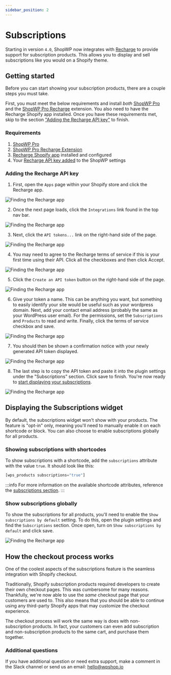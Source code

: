 ```yaml
---
sidebar_position: 2
---
```


# Subscriptions

Starting in version `4.0`, ShopWP now integrates with [Recharge](https://apps.shopify.com/subscription-payments) to provide support for subscription products. This allows you to display and sell subscriptions like you would on a Shopify theme.

## Getting started

Before you can start showing your subscription products, there are a couple steps you must take.

First, you must meet the below requirements and install _both_ [ShopWP Pro](https://wpshop.io/purchase) and the [ShopWP Pro Recharge](https://wpshop.io/extensions/recharge) extension. You also need to have the Recharge Shopify app installed. Once you have these requirements met, skip to the section ["Adding the Recharge API key"](#adding-the-recharge-api-key) to finish.

### Requirements

1. [ShopWP Pro](https://wpshop.io/purchase)
2. [ShopWP Pro Recharge Extension](https://wpshop.io/extensions/recharge)
3. [Recharge Shopify app](https://apps.shopify.com/subscription-payments) installed and configured
4. Your [Recharge API key added](#adding-the-recharge-api-key) to the ShopWP settings

### Adding the Recharge API key

1. First, open the `Apps` page within your Shopify store and click the Recharge app.

![Finding the Recharge app](./assets/subscriptions/recharge-install-1.png)

2. Once the next page loads, click the `Integrations` link found in the top nav bar.

![Finding the Recharge app](./assets/subscriptions/recharge-install-2.png)

3. Next, click the `API tokens...` link on the right-hand side of the page.

![Finding the Recharge app](./assets/subscriptions/recharge-install-3.png)

4. You may need to agree to the Recharge terms of service if this is your first time using their API. Click all the checkboxes and then click Accept.

![Finding the Recharge app](./assets/subscriptions/recharge-install-4.png)

5. Click the `Create an API token` button on the right-hand side of the page.

![Finding the Recharge app](./assets/subscriptions/recharge-install-5.png)

6. Give your token a name. This can be anything you want, but something to easily identify your site would be useful such as your wordpress domain. Next, add your contact email address (probably the same as your WordPress user email). For the permissions, set the `Subscriptions` and `Products` to read and write. Finally, click the terms of service checkbox and save.

![Finding the Recharge app](./assets/subscriptions/recharge-install-6.png)

7. You should then be shown a confirmation notice with your newly generated API token displayed.

![Finding the Recharge app](./assets/subscriptions/recharge-install-7.png)

8. The last step is to copy the API token and paste it into the plugin settings under the "Subscriptions" section. Click save to finish. You're now ready to [start displaying your subscriptions](#displaying-the-subscriptions-widget).

![Finding the Recharge app](./assets/subscriptions/recharge-install-8.png)

## Displaying the Subscriptions widget

By default, the subscriptions widget won't show with your products. The feature is "opt-in" only, meaning you'll need to manually enable it on each shortcode or block. You can also choose to enable subscriptions globally for all products.

### Showing subscriptions with shortcodes

To show subscriptions with a shortcode, add the `subscriptions` attribute with the value `true`. It should look like this:

```js
[wps_products subscriptions="true"]
```

:::info
For more information on the available shortcode attributes, reference the [subscriptions section](/shortcodes/wps_products#subscriptions).
:::

### Show subscriptions globally

To show the subscriptions for all products, you'll need to enable the `Show subscriptions by default` setting. To do this, open the plugin settings and find the `Subscriptions` section. Once open, turn on `Show subscriptions by default` and click save.

![Finding the Recharge app](./assets/subscriptions/recharge-install-9.png)

## How the checkout process works

One of the coolest aspects of the subscriptions feature is the seamless integration with Shopify checkout.

Traditionally, Shopify subscription products required developers to create their own checkout pages. This was cumbersome for many reasons. Thankfully, we're now able to use the _same_ checkout page that your customers are used to. This also means that you should be able to continue using any third-party Shopify apps that may customize the checkout experience.

The checkout process will work the same way is does with non-subscription products. In fact, your customers can even add subscription and non-subscription products to the same cart, and purchase them together.

### Additional questions

If you have additional question or need extra support, make a comment in the Slack channel or send us an email: [hello@wpshop.io](hello@wpshop.io)
